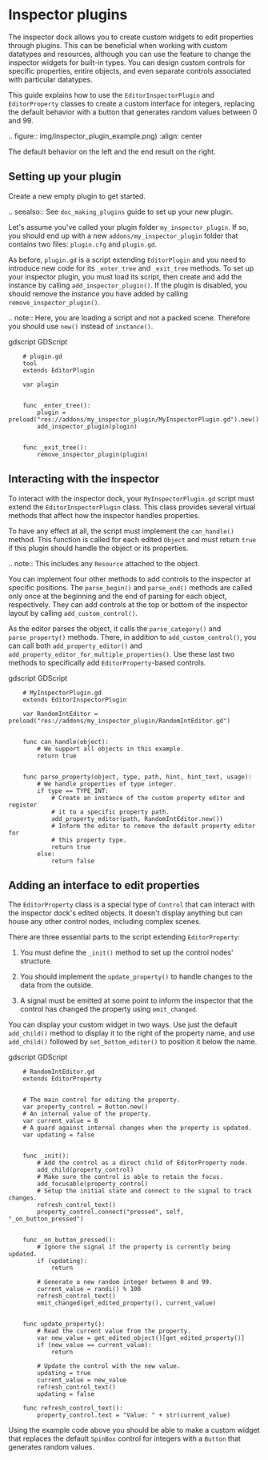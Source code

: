 

Inspector plugins
=================

The inspector dock allows you to create custom widgets to edit properties
through plugins. This can be beneficial when working with custom datatypes and
resources, although you can use the feature to change the inspector widgets for
built-in types. You can design custom controls for specific properties, entire
objects, and even separate controls associated with particular datatypes.

This guide explains how to use the `EditorInspectorPlugin` and
`EditorProperty` classes to create a custom interface for integers,
replacing the default behavior with a button that generates random values
between 0 and 99.

.. figure:: img/inspector_plugin_example.png)
   :align: center

   The default behavior on the left and the end result on the right.


Setting up your plugin
----------------------

Create a new empty plugin to get started.

.. seealso:: See `doc_making_plugins` guide to set up your new plugin.

Let's assume you've called your plugin folder `my_inspector_plugin`. If so,
you should end up with a new `addons/my_inspector_plugin` folder that contains
two files: `plugin.cfg` and `plugin.gd`.

As before, `plugin.gd` is a script extending `EditorPlugin` and you
need to introduce new code for its `_enter_tree` and `_exit_tree` methods.
To set up your inspector plugin, you must load its script, then create and add
the instance by calling `add_inspector_plugin()`. If the plugin is disabled,
you should remove the instance you have added by calling
`remove_inspector_plugin()`.

.. note:: Here, you are loading a script and not a packed scene. Therefore you
          should use `new()` instead of `instance()`.

gdscript GDScript

```
    # plugin.gd
    tool
    extends EditorPlugin

    var plugin


    func _enter_tree():
        plugin = preload("res://addons/my_inspector_plugin/MyInspectorPlugin.gd").new()
        add_inspector_plugin(plugin)


    func _exit_tree():
        remove_inspector_plugin(plugin)
```


Interacting with the inspector
------------------------------

To interact with the inspector dock, your `MyInspectorPlugin.gd` script must
extend the `EditorInspectorPlugin` class. This class provides several
virtual methods that affect how the inspector handles properties.

To have any effect at all, the script must implement the `can_handle()`
method. This function is called for each edited `Object` and must
return `true` if this plugin should handle the object or its properties.

.. note:: This includes any `Resource` attached to the object.

You can implement four other methods to add controls to the inspector at
specific positions. The `parse_begin()` and `parse_end()` methods are called
only once at the beginning and the end of parsing for each object, respectively.
They can add controls at the top or bottom of the inspector layout by calling
`add_custom_control()`.

As the editor parses the object, it calls the `parse_category()` and
`parse_property()` methods. There, in addition to `add_custom_control()`,
you can call both `add_property_editor()` and
`add_property_editor_for_multiple_properties()`. Use these last two methods to
specifically add `EditorProperty`-based controls.

gdscript GDScript

```
    # MyInspectorPlugin.gd
    extends EditorInspectorPlugin

    var RandomIntEditor = preload("res://addons/my_inspector_plugin/RandomIntEditor.gd")


    func can_handle(object):
        # We support all objects in this example.
        return true


    func parse_property(object, type, path, hint, hint_text, usage):
        # We handle properties of type integer.
        if type == TYPE_INT:
            # Create an instance of the custom property editor and register
            # it to a specific property path.
            add_property_editor(path, RandomIntEditor.new())
            # Inform the editor to remove the default property editor for
            # this property type.
            return true
        else:
            return false
```


Adding an interface to edit properties
--------------------------------------

The `EditorProperty` class is a special type of `Control`
that can interact with the inspector dock's edited objects. It doesn't display
anything but can house any other control nodes, including complex scenes.

There are three essential parts to the script extending
`EditorProperty`:

1. You must define the `_init()` method to set up the control nodes'
   structure.

2. You should implement the `update_property()` to handle changes to the data
   from the outside.

3. A signal must be emitted at some point to inform the inspector that the
   control has changed the property using `emit_changed`.

You can display your custom widget in two ways. Use just the default `add_child()`
method to display it to the right of the property name, and use `add_child()`
followed by `set_bottom_editor()` to position it below the name.

gdscript GDScript

```
    # RandomIntEditor.gd
    extends EditorProperty


    # The main control for editing the property.
    var property_control = Button.new()
    # An internal value of the property.
    var current_value = 0
    # A guard against internal changes when the property is updated.
    var updating = false


    func _init():
        # Add the control as a direct child of EditorProperty node.
        add_child(property_control)
        # Make sure the control is able to retain the focus.
        add_focusable(property_control)
        # Setup the initial state and connect to the signal to track changes.
        refresh_control_text()
        property_control.connect("pressed", self, "_on_button_pressed")


    func _on_button_pressed():
        # Ignore the signal if the property is currently being updated.
        if (updating):
            return

        # Generate a new random integer between 0 and 99.
        current_value = randi() % 100
        refresh_control_text()
        emit_changed(get_edited_property(), current_value)


    func update_property():
        # Read the current value from the property.
        var new_value = get_edited_object()[get_edited_property()]
        if (new_value == current_value):
            return

        # Update the control with the new value.
        updating = true
        current_value = new_value
        refresh_control_text()
        updating = false

    func refresh_control_text():
        property_control.text = "Value: " + str(current_value)
```

Using the example code above you should be able to make a custom widget that
replaces the default `SpinBox` control for integers with a
`Button` that generates random values.

